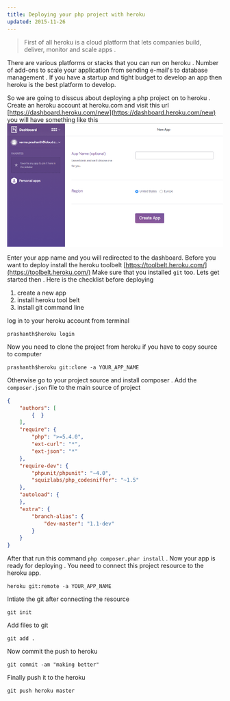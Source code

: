 ```yaml
---
title: Deploying your php project with heroku 
updated: 2015-11-26
---
```

>First of all heroku is a cloud platform that lets companies build, deliver, monitor and scale apps .

There are various platforms or stacks that you can run on heroku . Number of add-ons to scale your application from sending e-mail's to database management . If you have a startup and tight budget to develop an app then heroku is the best platform to develop.

So we are going to disscus about deploying a php project on to heroku .
Create an heroku account at heroku.com and visit this url [https://dashboard.heroku.com/new](https://dashboard.heroku.com/new) you will have something like this
<img src="assets/img/heroku1.png"/>

Enter your app name and you will redirected to the dashboard. 
Before you want to deploy install the heroku toolbelt [https://toolbelt.heroku.com/](https://toolbelt.heroku.com/)
Make sure that you installed `git` too.
Lets get started then . Here is the checklist before deploying

1. create a new app
2. install heroku tool belt
3. install git command line

log in to your heroku account from terminal

```
prashanth$heroku login
```
Now you need to clone the project from heroku if you have to copy source to computer

```
prashanth$heroku git:clone -a YOUR_APP_NAME
```

Otherwise go to your project source and install composer . Add the `composer.json` file to the main source of project

```json
{
    "authors": [
        {  }
    ],
    "require": {
        "php": ">=5.4.0",
        "ext-curl": "*",
        "ext-json": "*"
    },
    "require-dev": {
        "phpunit/phpunit": "~4.0",
        "squizlabs/php_codesniffer": "~1.5"
    },
    "autoload": {
    },
    "extra": {
        "branch-alias": {
            "dev-master": "1.1-dev"
        }
    }
}

```
After that run this command `php composer.phar install` .
Now your app is ready for deploying . You need to connect this project resource to the heroku app.

```
heroku git:remote -a YOUR_APP_NAME
```
Intiate the git after connecting the resource

```
git init
```

Add files to git 

```
git add .
```

Now commit the push to heroku

```
git commit -am "making better"
```

Finally push it to the heroku

```
git push heroku master
```
